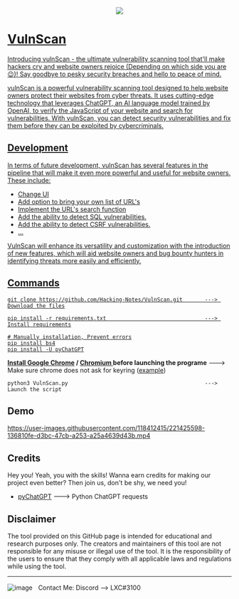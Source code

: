 
<p align = "center">
  <a href="https://discord.com">
  <img src="https://github.com/Hacking-Notes/Vulnerability-Scanner/blob/main/Documents/logo.png">
</p>

# VulnScan

Introducing vulnScan - the ultimate vulnerability scanning tool that'll make hackers cry and website owners rejoice (Depending on which side you are 😉)! Say goodbye to pesky security breaches and hello to peace of mind.

vulnScan is a powerful vulnerability scanning tool designed to help website owners protect their websites from cyber threats. It uses cutting-edge technology that leverages ChatGPT, an AI language model trained by OpenAI, to verify the JavaScript of your website and search for vulnerabilities. With vulnScan, you can detect security vulnerabilities and fix them before they can be exploited by cybercriminals.

## Development

In terms of future development, vulnScan has several features in the pipeline that will make it even more powerful and useful for website owners. These include:

<ul style="list-style-type:disc;">
  <li>Change UI</li>
  <li>Add option to bring your own list of URL's</li>
  <li>Implement the URL's search function</li>
  <li>Add the ability to detect SQL vulnerabilities.</li>
  <li>Add the ability to detect CSRF vulnerabilities.</li>
  <li>...</li>
</ul> 

VulnScan will enhance its versatility and customization with the introduction of new features, which will aid website owners and bug bounty hunters in identifying threats more easily and efficiently.

## Commands

```
git clone https://github.com/Hacking-Notes/VulnScan.git       ---> Download the files

pip install -r requirements.txt                               ---> Install requirements

# Manually installation, Prevent errors
pip install bs4
pip install -U pyChatGPT
```
<b>Install <a href="https://www.google.com/chrome/">Google Chrome</a> / <a href="https://www.chromium.org/chromium-projects/">Chromium </a> before launching the programe</b> ---> Make sure chrome does not ask for keyring (<a href="https://askubuntu.com/questions/31786/chrome-asks-for-password-to-unlock-keyring-on-startup">example</a>)

```
python3 VulnScan.py                                           ---> Launch the script
```

## Demo

https://user-images.githubusercontent.com/118412415/221425598-136810fe-d3bc-47cb-a253-a25a4639d43b.mp4

## Credits

Hey you! Yeah, you with the skills! Wanna earn credits for making our project even better? Then join us, don't be shy, we need you!

<ul style="list-style-type:disc;">
  <li><a href="https://github.com/terry3041/pyChatGPT">pyChatGPT</a> ---> Python ChatGPT requests</li>
</ul>

## Disclaimer

The tool provided on this GitHub page is intended for educational and research purposes only. The creators and maintainers of this tool are not responsible for any misuse or illegal use of the tool. It is the responsibility of the users to ensure that they comply with all applicable laws and regulations while using the tool.

---

  ![image](https://external-content.duckduckgo.com/iu/?u=https%3A%2F%2Fwww.net-model.com%2Fimg%2Flogo-discord.png&f=1&nofb=1&ipt=0b347aa70a05f91f4015e7e1049581eba2f397f35b8f27ebb18ae2190210f8ea&ipo=images)ㅤContact Me: Discord --> LXC#3100
